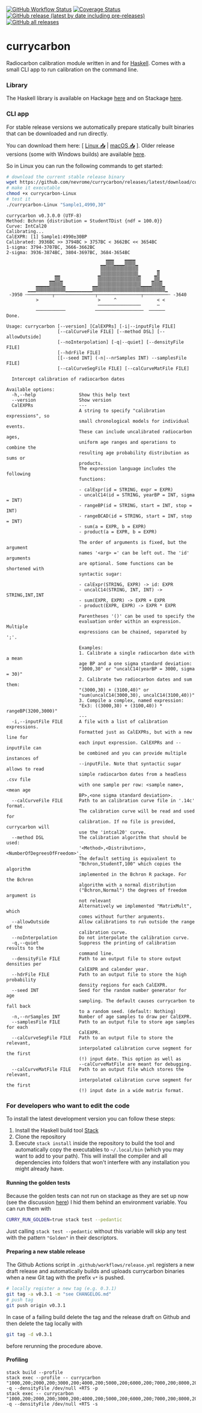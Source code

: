[![GitHub Workflow Status](https://github.com/nevrome/currycarbon/actions/workflows/normalCheck.yml/badge.svg)](https://github.com/nevrome/currycarbon/actions/workflows/normalCheck.yml)
[![Coverage Status](https://img.shields.io/codecov/c/github/nevrome/currycarbon/master.svg)](https://codecov.io/github/nevrome/currycarbon?branch=master)
[![GitHub release (latest by date including pre-releases)](https://img.shields.io/github/v/release/nevrome/currycarbon?include_prereleases) 
![GitHub all releases](https://img.shields.io/github/downloads/nevrome/currycarbon/total)](https://github.com/nevrome/currycarbon/releases)

# currycarbon

Radiocarbon calibration module written in and for [Haskell](https://www.haskell.org). Comes with a small CLI app to run calibration on the command line.

### Library

The Haskell library is available on Hackage [here](https://hackage.haskell.org/package/currycarbon) and on Stackage [here](https://www.stackage.org/package/currycarbon).

### CLI app

For stable release versions we automatically prepare statically built binaries that can be downloaded and run directly.

You can download them here: [ [Linux 📥](https://github.com/nevrome/currycarbon/releases/latest/download/currycarbon-Linux) | [macOS 📥](https://github.com/nevrome/currycarbon/releases/latest/download/currycarbon-macOS) ]. Older release versions (some with Windows builds) are available [here](https://github.com/nevrome/currycarbon/releases).

So in Linux you can run the following commands to get started:

```bash
# download the current stable release binary
wget https://github.com/nevrome/currycarbon/releases/latest/download/currycarbon-Linux
# make it executable
chmod +x currycarbon-Linux
# test it
./currycarbon-Linux "Sample1,4990,30"
```

```
currycarbon v0.3.0.0 (UTF-8)
Method: Bchron {distribution = StudentTDist {ndf = 100.0}}
Curve: IntCal20
Calibrating...
CalEXPR: [1] Sample1:4990±30BP
Calibrated: 3936BC >> 3794BC > 3757BC < 3662BC << 3654BC
1-sigma: 3794-3707BC, 3666-3662BC
2-sigma: 3936-3874BC, 3804-3697BC, 3684-3654BC
                                     ▁▁▁    ▁▁▁▁
                                   ▁▁▒▒▒▁▁▁▁▒▒▒▒▁
                                   ▒▒▒▒▒▒▒▒▒▒▒▒▒▒       ▁
                  ▁▁              ▁▒▒▒▒▒▒▒▒▒▒▒▒▒▒▁     ▁▒
                ▁▁▒▒▁             ▒▒▒▒▒▒▒▒▒▒▒▒▒▒▒▒    ▁▒▒▁
           ▁▁▁▁▁▒▒▒▒▒▁          ▁▁▒▒▒▒▒▒▒▒▒▒▒▒▒▒▒▒▁▁▁▁▒▒▒▒▁
        ▁▁▁▒▒▒▒▒▒▒▒▒▒▒▁▁▁▁▁▁▁▁▁▁▒▒▒▒▒▒▒▒▒▒▒▒▒▒▒▒▒▒▒▒▒▒▒▒▒▒▒▁
 -3950 ┄─────────┬───────────────┬────────────────┬─────────┄ -3640
           >                      >     ^               < <
                                  ────────────────      ─
           ───────────           ──────────────────  ──────
Done.
```

```
Usage: currycarbon [--version] [CalEXPRs] [-i|--inputFile FILE]
                   [--calCurveFile FILE] [--method DSL] [--allowOutside]
                   [--noInterpolation] [-q|--quiet] [--densityFile FILE]
                   [--hdrFile FILE]
                   [[--seed INT] (-n|--nrSamples INT) --samplesFile FILE]
                   [--calCurveSegFile FILE] [--calCurveMatFile FILE]

  Intercept calibration of radiocarbon dates

Available options:
  -h,--help                Show this help text
  --version                Show version
  CalEXPRs                 ---
                           A string to specify "calibration expressions", so
                           small chronological models for individual events.
                           These can include uncalibrated radiocarbon ages,
                           uniform age ranges and operations to combine the
                           resulting age probability distribution as sums or
                           products.
                           The expression language includes the following
                           functions:

                           - calExpr(id = STRING, expr = EXPR)
                           - uncalC14(id = STRING, yearBP = INT, sigma = INT)
                           - rangeBP(id = STRING, start = INT, stop = INT)
                           - rangeBCAD(id = STRING, start = INT, stop = INT)
                           - sum(a = EXPR, b = EXPR)
                           - product(a = EXPR, b = EXPR)

                           The order of arguments is fixed, but the argument
                           names '<arg> =' can be left out. The 'id' arguments
                           are optional. Some functions can be shortened with
                           syntactic sugar:

                           - calExpr(STRING, EXPR) -> id: EXPR
                           - uncalC14(STRING, INT, INT) -> STRING,INT,INT
                           - sum(EXPR, EXPR) -> EXPR + EXPR
                           - product(EXPR, EXPR) -> EXPR * EXPR

                           Parentheses '()' can be used to specify the
                           evaluation order within an expression. Multiple
                           expressions can be chained, separated by ';'.

                           Examples:
                           1. Calibrate a single radiocarbon date with a mean
                           age BP and a one sigma standard deviation:
                           "3000,30" or "uncalC14(yearBP = 3000, sigma = 30)"
                           2. Calibrate two radiocarbon dates and sum them:
                           "(3000,30) + (3100,40)" or
                           "sum(uncalC14(3000,30), uncalC14(3100,40))"
                           3. Compile a complex, named expression:
                           "Ex3: ((3000,30) + (3100,40)) * rangeBP(3200,3000)"
                           ---
  -i,--inputFile FILE      A file with a list of calibration expressions.
                           Formatted just as CalEXPRs, but with a new line for
                           each input expression. CalEXPRs and --inputFile can
                           be combined and you can provide multiple instances of
                           --inputFile. Note that syntactic sugar allows to read
                           simple radiocarbon dates from a headless .csv file
                           with one sample per row: <sample name>,<mean age
                           BP>,<one sigma standard deviation>.
  --calCurveFile FILE      Path to an calibration curve file in '.14c' format.
                           The calibration curve will be read and used for
                           calibration. If no file is provided, currycarbon will
                           use the 'intcal20' curve.
  --method DSL             The calibration algorithm that should be used:
                           '<Method>,<Distribution>,<NumberOfDegreesOfFreedom>'.
                           The default setting is equivalent to
                           "Bchron,StudentT,100" which copies the algorithm
                           implemented in the Bchron R package. For the Bchron
                           algorithm with a normal distribution
                           ("Bchron,Normal") the degrees of freedom argument is
                           not relevant
                           Alternatively we implemented "MatrixMult", which
                           comes without further arguments.
  --allowOutside           Allow calibrations to run outside the range of the
                           calibration curve.
  --noInterpolation        Do not interpolate the calibration curve.
  -q,--quiet               Suppress the printing of calibration results to the
                           command line.
  --densityFile FILE       Path to an output file to store output densities per
                           CalEXPR and calender year.
  --hdrFile FILE           Path to an output file to store the high probability
                           density regions for each CalEXPR.
  --seed INT               Seed for the random number generator for age
                           sampling. The default causes currycarbon to fall back
                           to a random seed. (default: Nothing)
  -n,--nrSamples INT       Number of age samples to draw per CalEXPR.
  --samplesFile FILE       Path to an output file to store age samples for each
                           CalEXPR.
  --calCurveSegFile FILE   Path to an output file to store the relevant,
                           interpolated calibration curve segment for the first
                           (!) input date. This option as well as
                           --calCurveMatFile are meant for debugging.
  --calCurveMatFile FILE   Path to an output file which stores the relevant,
                           interpolated calibration curve segment for the first
                           (!) input date in a wide matrix format.
```

### For developers who want to edit the code

To install the latest development version you can follow these steps:

1. Install the Haskell build tool [Stack](https://docs.haskellstack.org/en/stable/README/)
2. Clone the repository
3. Execute `stack install` inside the repository to build the tool and automatically copy the executables to `~/.local/bin` (which you may want to add to your path). This will install the compiler and all dependencies into folders that won't interfere with any installation you might already have.

#### Running the golden tests

Because the golden tests can not run on stackage as they are set up now (see the discussion [here](https://github.com/nevrome/currycarbon/issues/17)) I hid them behind an environment variable. You can run them with

```bash
CURRY_RUN_GOLDEN=true stack test --pedantic
```

Just calling `stack test --pedantic` without this variable will skip any test with the pattern `"Golden"` in their descriptors.

#### Preparing a new stable release

The Github Actions script in `.github/workflows/release.yml` registers a new draft release and automatically builds and uploads currycarbon binaries when a new Git tag with the prefix `v*` is pushed. 

```bash
# locally register a new tag (e.g. 0.3.1)
git tag -a v0.3.1 -m "see CHANGELOG.md"
# push tag
git push origin v0.3.1
```

In case of a failing build delete the tag and the release draft on Github and then delete the tag locally with

```bash
git tag -d v0.3.1
```

before rerunning the procedure above.

#### Profiling

```
stack build --profile
stack exec --profile -- currycarbon "1000,200;2000,200;3000,200;4000,200;5000,200;6000,200;7000,200;8000,200" -q --densityFile /dev/null +RTS -p
stack exec -- currycarbon "1000,200;2000,200;3000,200;4000,200;5000,200;6000,200;7000,200;8000,200" -q --densityFile /dev/null +RTS -s
```

